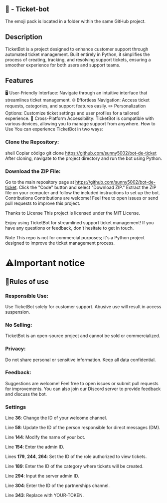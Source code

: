 ## 🎫 - Ticket-bot

The emoji pack is located in a folder within the same GitHub project.
## Description
TicketBot is a project designed to enhance customer support through automated ticket management. Built entirely in Python, it simplifies the process of creating, tracking, and resolving support tickets, ensuring a smoother experience for both users and support teams.

## Features
🖥 User-Friendly Interface: Navigate through an intuitive interface that streamlines ticket management.
🌐 Effortless Navigation: Access ticket requests, categories, and support features easily.
✏️ Personalization Options: Customize ticket settings and user profiles for a tailored experience.
📱 Cross-Platform Accessibility: TicketBot is compatible with various devices, allowing you to manage support from anywhere.
How to Use
You can experience TicketBot in two ways:

### Clone the Repository:

shell
Copiar código
git clone https://github.com/sunny5002/bot-de-ticket
After cloning, navigate to the project directory and run the bot using Python.

### Download the ZIP File:

Go to the main repository page at https://github.com/sunny5002/bot-de-ticket.
Click the "Code" button and select "Download ZIP."
Extract the ZIP file on your computer and follow the included instructions to set up the bot.
Contributions
Contributions are welcome! Feel free to open issues or send pull requests to improve this project.

Thanks to
License
This project is licensed under the MIT License.

Enjoy using TicketBot for streamlined support ticket management! If you have any questions or feedback, don't hesitate to get in touch.

Note
This repo is not for commercial purposes; it's a Python project designed to improve the ticket management process.

# ⚠Important notice

## 📜Rules of use
### Responsible Use:
Use TicketBot solely for customer support. Abusive use will result in access suspension.

### No Selling:
TicketBot is an open-source project and cannot be sold or commercialized.

### Privacy:
Do not share personal or sensitive information. Keep all data confidential.

### Feedback:
Suggestions are welcome! Feel free to open issues or submit pull requests for improvements. You can also join our Discord server to provide feedback and discuss the bot.

### Settings
Line **36**: Change the ID of your welcome channel.

Line **58**: Update the ID of the person responsible for direct messages (DM).

Line **144**: Modify the name of your bot.

Line **154**: Enter the admin ID.

Lines **179**, **244**, **264**: Set the ID of the role authorized to view tickets.

Line **189**: Enter the ID of the category where tickets will be created.

Line **294**: Input the server admin ID.

Line **304**: Enter the ID of the partnerships channel.

Line **343**: Replace with YOUR-TOKEN.





